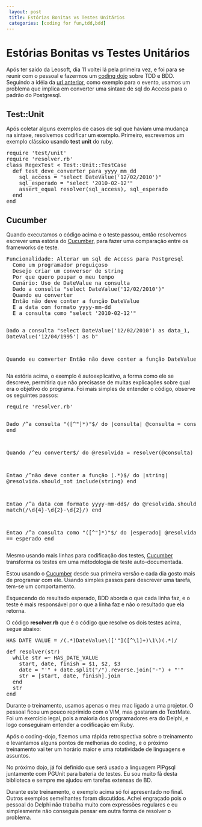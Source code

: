 ```yaml
---
 layout: post
 title: Estórias Bonitas vs Testes Unitários
 categories: [coding for fun,tdd,bdd]
---
```


# Estórias Bonitas vs Testes Unitários

Após ter saído da Leosoft, dia 11 voltei lá pela primeira vez, e foi para se reunir com o pessoal e fazermos um [coding dojo][coding-dojo] sobre TDD e BDD. Seguindo a idéia da [url anterior][coding-dojo], como exemplo para o evento, usamos um problema que implica em converter uma sintaxe de sql do Access para o padrão do Postgresql.

## Test::Unit 

Após coletar alguns exemplos de casos de sql que haviam uma mudança na sintaxe, resolvemos codificar um exemplo. Primeiro, escrevemos um exemplo clássico usando __test unit__ do ruby.

<div><pre class="prettyprint lang-ruby">
require 'test/unit'
require 'resolver.rb'
class RegexTest &lt; Test::Unit::TestCase
  def test_deve_converter_para_yyyy_mm_dd
    sql_access = "select DateValue('12/02/2010')"
    sql_esperado = "select '2010-02-12'"
    assert_equal resolver(sql_access), sql_esperado
  end
end
</pre></div>


## Cucumber 

Quando executamos o código acima e o teste passou, então resolvemos escrever uma estória do [Cucumber][cucumber], para fazer uma comparação entre os frameworks de teste.

<div><pre class="prettyprint">
Funcionalidade: Alterar um sql de Access para Postgresql
  Como um programador preguiçoso
  Desejo criar um conversor de string
  Por que quero poupar o meu tempo
  Cenário: Uso de DateValue na consulta
  Dado a consulta "select DateValue('12/02/2010')"
  Quando eu converter
  Então não deve conter a função DateValue
  E a data com formato yyyy-mm-dd
  E a consulta como "select '2010-02-12'"

  Dado a consulta "select DateValue('12/02/2010') as data_1, 
                          DateValue('12/04/1995') as b"

  Quando eu converter
  Então não deve conter a função DateValue
</pre></div>

Na estória acima, o exemplo é autoexplicativo, a forma como ele se descreve, permitiria que não precisasse de muitas explicações sobre qual era o objetivo do programa. Foi mais simples de entender o código, observe os seguintes passos:

<div><pre class="prettyprint">
require 'resolver.rb'

Dado /^a consulta "([^\"]*)"$/ do |consulta|
  @consulta = consulta
end

Quando /^eu converter$/ do
  @resolvida =  resolver(@consulta)
end

Entao /^não deve conter a função (.*)$/ do |string|
  @resolvida.should_not include(string)
end

Entao /^a data com formato  yyyy\-mm\-dd$/ do
  @resolvida.should match(/\d{4}-\d{2}-\d{2}/)
end

Entao /^a consulta como "([^\"]*)"$/ do |esperado|
  @resolvida.should == esperado 
end
</pre></div>

Mesmo usando mais linhas para codificação dos testes, [Cucumber][cucumber] transforma os testes em uma métodologia de teste auto-documentada.

Estou usando o [Cucumber][cucumber] desde sua primeira versão e cada dia gosto mais de programar com ele. Usando simples passos para descrever uma tarefa, tem-se um comportamento. 

Esquecendo do resultado esperado, BDD aborda o que cada linha faz, e o teste é mais responsável por o que a linha faz e não o resultado que ela retorna.

O código **resolver.rb** que é o código que resolve os dois testes acima, segue abaixo:

<div><pre class="prettyprint">
HAS_DATE_VALUE = /(.*)DateValue\(['"]([^\1]+)\1\)(.*)/
</pre></div>

<div><pre class="prettyprint">
def resolver(str)
  while str =~ HAS_DATE_VALUE
    start, date, finish = $1, $2, $3
    date = "'" + date.split("/").reverse.join("-") + "'"
    str = [start, date, finish].join 
  end
  str
end
</pre></div>
Durante o treinamento, usamos apenas o meu mac ligado a uma projetor. O pessoal ficou um pouco reprimido com o VIM, mas gostaram do TextMate. Foi um exercício legal, pois a maioria dos programadores era do Delphi, e logo conseguiram entender a codificação em Ruby. 

Após o coding-dojo, fizemos uma rápida retrospectiva sobre o treinamento e levantamos alguns pontos de melhorias do coding, e o próximo treinamento vai ter um horário maior e uma rotatividade de linguagens e assuntos. 

No próximo dojo, já foi definido que será usado a linguagem PlPgsql juntamente com PGUnit para bateria de testes. Eu sou muito fã desta biblioteca e sempre me ajudou em tarefas extensas de BD.

Durante este treinamento, o exemplo acima só foi apresentado no final. Outros exemplos semelhantes foram discutidos. Achei engraçado pois o pessoal do Delphi não trabalha muito com expressões regulares e eu simplesmente não conseguia pensar em outra forma de resolver o problema.
 
[coding-dojo]: http://pet.inf.ufsc.br/dojo/o-que-eh-dojo/
[cucumber]: http://cukes.info
